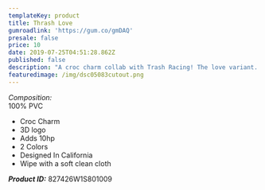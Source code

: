```yaml
---
templateKey: product
title: Thrash Love
gumroadlink: 'https://gum.co/gmDAQ'
presale: false
price: 10
date: 2019-07-25T04:51:28.862Z
published: false
description: "A croc charm collab with Trash Racing! The love variant. \U0001F994"
featuredimage: /img/dsc05083cutout.png
---
```

_Composition:_\
100% PVC

* Croc Charm
* 3D logo
* Adds 10hp
* 2 Colors
* Designed In California
* Wipe with a soft clean cloth

**_Product ID:_** 827426W1S801009
